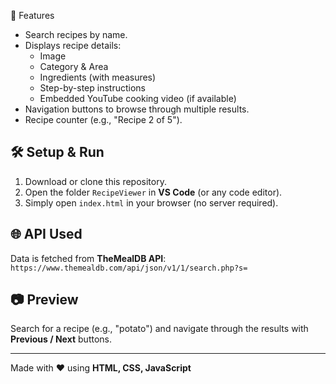 🚀 Features
- Search recipes by name.
- Displays recipe details:
  - Image
  - Category & Area
  - Ingredients (with measures)
  - Step-by-step instructions
  - Embedded YouTube cooking video (if available)
- Navigation buttons to browse through multiple results.
- Recipe counter (e.g., "Recipe 2 of 5").

## 🛠️ Setup & Run
1. Download or clone this repository.
2. Open the folder `RecipeViewer` in **VS Code** (or any code editor).
3. Simply open `index.html` in your browser (no server required).

## 🌐 API Used
Data is fetched from **TheMealDB API**:  
`https://www.themealdb.com/api/json/v1/1/search.php?s=`

## 📷 Preview
Search for a recipe (e.g., "potato") and navigate through the results with **Previous / Next** buttons.

---
Made with ❤️ using **HTML, CSS, JavaScript**
